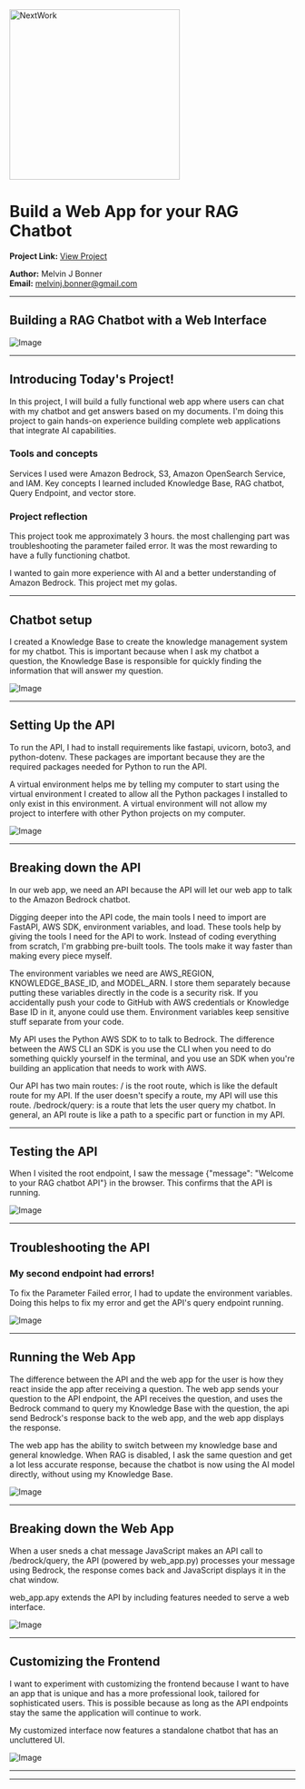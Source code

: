 <img src="https://cdn.prod.website-files.com/677c400686e724409a5a7409/6790ad949cf622dc8dcd9fe4_nextwork-logo-leather.svg" alt="NextWork" width="300" />

# Build a Web App for your RAG Chatbot

**Project Link:** [View Project](http://learn.nextwork.org/projects/ai-rag-webapp)

**Author:** Melvin J Bonner  
**Email:** melvinj.bonner@gmail.com

---

## Building a RAG Chatbot with a Web Interface

![Image](http://learn.nextwork.org/zealous_maroon_serene_raspberry/uploads/ai-rag-webapp_oiuhgiuh)

---

## Introducing Today's Project!

In this project, I will build a fully functional web app where users can chat with my chatbot and get answers based on my documents. I'm doing this project to gain hands-on experience building complete web applications that integrate AI capabilities.

### Tools and concepts

Services I used were Amazon Bedrock, S3, Amazon OpenSearch Service, and IAM. Key concepts I learned included Knowledge Base, RAG chatbot, Query Endpoint, and vector store.  

### Project reflection

This project took me approximately 3 hours. the most challenging part was troubleshooting the parameter failed error. It was the most rewarding to have a fully functioning chatbot. 

I wanted to gain more experience with AI and a better understanding of Amazon Bedrock. This project met my golas. 

---

## Chatbot setup

I created a Knowledge Base to create the knowledge management system for my chatbot. This is important because when I ask my chatbot a question, the Knowledge Base is responsible for quickly finding the information that will answer my question.


![Image](http://learn.nextwork.org/zealous_maroon_serene_raspberry/uploads/ai-rag-webapp_c1d2e3f4)

---

## Setting Up the API

To run the API, I had to install requirements like fastapi, uvicorn, boto3, and python-dotenv. These packages are important because they are the required packages needed for Python to run the API.

A virtual environment helps me by telling my computer to start using the virtual environment I created to allow all the Python packages I installed to only exist in this environment. A virtual environment will not allow my project to interfere with other Python projects on my computer.

![Image](http://learn.nextwork.org/zealous_maroon_serene_raspberry/uploads/ai-rag-webapp_a8b9c0d1)

---

## Breaking down the API

In our web app, we need an API because the API will let our web app to talk to the Amazon Bedrock chatbot.

Digging deeper into the API code, the main tools I need to import are FastAPI, AWS SDK, environment variables, and load. These tools help by giving the tools I need for the API to work. Instead of coding everything from scratch, I'm grabbing pre-built tools. The tools make it way faster than making every piece myself.

The environment variables we need are AWS_REGION, KNOWLEDGE_BASE_ID, and MODEL_ARN. I store them separately because putting these variables directly in the code is a security risk. If you accidentally push your code to GitHub with AWS credentials or Knowledge Base ID in it, anyone could use them. Environment variables keep sensitive stuff separate from your code.

My API uses the Python AWS SDK to to talk to Bedrock. The difference between the AWS CLI an SDK is you use the CLI when you need to do something quickly yourself in the terminal, and you use an SDK when you're building an application that needs to work with AWS.

Our API has two main routes: / is the root route, which is like the default route for my API. If the user doesn't specify a route, my API will use this route. /bedrock/query: is a route that lets the user query my chatbot. In general, an API route is like a path to a specific part or function in my API.

---

## Testing the API

When I visited the root endpoint, I saw the message {"message": "Welcome to your RAG chatbot API"} in the browser. This confirms that the API is running. 

![Image](http://learn.nextwork.org/zealous_maroon_serene_raspberry/uploads/ai-rag-webapp_i6j7k8l9)

---

## Troubleshooting the API

### My second endpoint had errors!

To fix the Parameter Failed error, I had to update the environment variables. Doing this helps to fix my error and get the API's query endpoint running.

![Image](http://learn.nextwork.org/zealous_maroon_serene_raspberry/uploads/ai-rag-webapp_s9t0u1v2)

---

## Running the Web App

The difference between the API and the web app for the user is how they react inside the app after receiving a question. The web app sends your question to the API endpoint, the API receives the question, and uses the Bedrock command to query my Knowledge Base with the question, the api send Bedrock's response back to the web app, and the web app displays the response. 

The web app has the ability to switch between my knowledge base and general knowledge. When RAG is disabled, I ask the same question and get a lot less accurate response, because the chatbot is now using the AI model directly, without using my Knowledge Base. 


![Image](http://learn.nextwork.org/zealous_maroon_serene_raspberry/uploads/ai-rag-webapp_v1w2x3y4)

---

## Breaking down the Web App

When a user sneds a chat message JavaScript makes an API call to /bedrock/query, the API (powered by web_app.py) processes your message using Bedrock, the response comes back and JavaScript displays it in the chat window.

web_app.apy extends the API by including features needed to serve a web interface.

![Image](http://learn.nextwork.org/zealous_maroon_serene_raspberry/uploads/ai-rag-webapp_i5j6k7l8)

---

## Customizing the Frontend

I want to experiment with customizing the frontend because I want to have an app that is unique and has a more professional look, tailored for sophisticated users. This is possible because as long as the API endpoints stay the same the application will continue to work.

My customized interface now features a standalone chatbot that has an uncluttered UI. 

![Image](http://learn.nextwork.org/zealous_maroon_serene_raspberry/uploads/ai-rag-webapp_cust24680)

---

---
